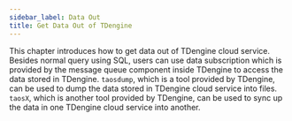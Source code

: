 ```yaml
---
sidebar_label: Data Out
title: Get Data Out of TDengine
---
```


This chapter introduces how to get data out of TDengine cloud service. Besides normal query using SQL, users can use data subscription which is provided by the message queue component inside TDengine to access the data stored in TDengine. `taosdump`, which is a tool provided by TDengine, can be used to dump the data stored in TDengine cloud service into files. `taosX`, which is another tool provided by TDengine, can be used to sync up the data in one TDengine cloud service into another.